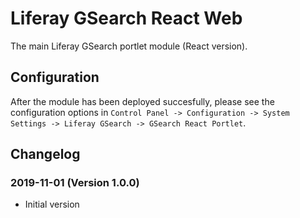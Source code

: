# Liferay GSearch React Web

The main Liferay GSearch portlet module (React version).

## Configuration

After the module has been deployed succesfully, please see the configuration options in `Control Panel -> Configuration -> System Settings -> Liferay GSearch -> GSearch React Portlet`.

## Changelog

### 2019-11-01 (Version 1.0.0)

* Initial version
